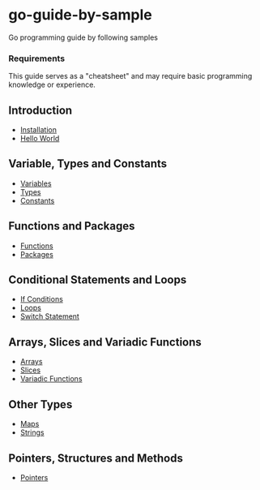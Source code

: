 # go-guide-by-sample
Go programming guide by following samples

### Requirements
This guide serves as a "cheatsheet" and may require basic programming knowledge or experience.

## Introduction
* [Installation](https://golang.org/doc/install)
* [Hello World](01-hello-world)

## Variable, Types and Constants
* [Variables](02-variables)
* [Types](03-types)
* [Constants](04-constants)

## Functions and Packages
* [Functions](05-functions)
* [Packages](06-packages)

## Conditional Statements and Loops
* [If Conditions](07-conditions)
* [Loops](08-loops)
* [Switch Statement](09-switch)

## Arrays, Slices and Variadic Functions
* [Arrays](10-arrays)
* [Slices](11-slices)
* [Variadic Functions](12-variadic-functions)

## Other Types
* [Maps](13-maps)
* [Strings](14-strings)

## Pointers, Structures and Methods
* [Pointers](15-pointers)

